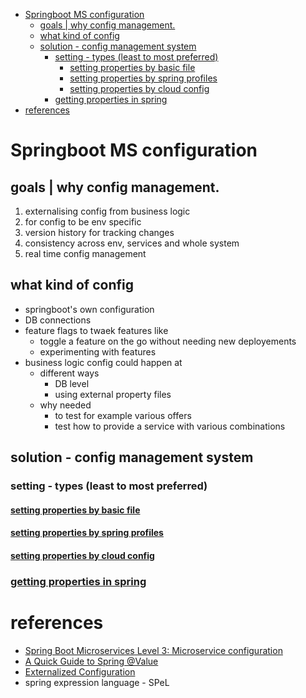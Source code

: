 - [Springboot MS configuration](#springboot-ms-configuration)
  - [goals | why config management.](#goals--why-config-management)
  - [what kind of config](#what-kind-of-config)
  - [solution - config management system](#solution---config-management-system)
    - [setting - types (least to most preferred)](#setting---types-least-to-most-preferred)
      - [setting properties by basic file](#setting-properties-by-basic-file)
      - [setting properties by spring profiles](#setting-properties-by-spring-profiles)
      - [setting properties by cloud config](#setting-properties-by-cloud-config)
    - [getting properties in spring](#getting-properties-in-spring)
- [references](#references)

# Springboot MS configuration

## goals | why config management.
1. externalising config from business logic
2. for config to be env specific
3. version history for tracking changes
4. consistency across env, services and whole system
5. real time config management

## what kind of config
- springboot's own configuration
- DB connections
- feature flags to twaek features like
  - toggle a feature on the go without needing new deployements
  - experimenting with features
- business logic config could happen at
  - different ways
    - DB level
    - using external property files
  - why needed
    - to test for example various offers
    - test how to provide a service with various combinations

## solution - config management system

### setting - types (least to most preferred)

#### [setting properties by basic file](setting_properties_by_basic_file.md)
#### [setting properties by spring profiles](setting_properties_by_spring_profiles.md)
#### [setting properties by cloud config](setting_properties_by_cloud_config.md)

### [getting properties in spring](getting_properties_in_spring.md)

# references
- [Spring Boot Microservices Level 3: Microservice configuration](https://www.youtube.com/playlist?list=PLqq-6Pq4lTTaoaVoQVfRJPqvNTCjcTvJB)
- [A Quick Guide to Spring @Value](https://www.baeldung.com/spring-value-annotation)
- [Externalized Configuration](https://docs.spring.io/spring-boot/docs/current/reference/html/spring-boot-features.html#boot-features-external-config)
- spring expression language - SPeL 